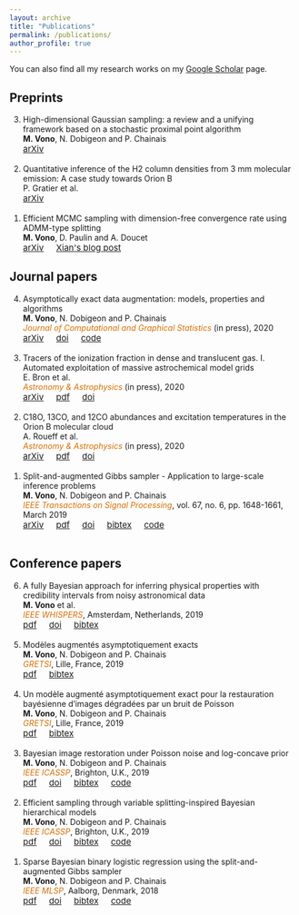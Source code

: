 ```yaml
---
layout: archive
title: "Publications"
permalink: /publications/
author_profile: true
---
```


You can also find all my research works on my [Google Scholar](https://scholar.google.fr/citations?user=R5dfDTAAAAAJ&hl=en) page.

## Preprints

<ol reversed>
	<li>
	 	High-dimensional Gaussian sampling: a review and a unifying framework based on a stochastic proximal point algorithm<br>
	    <b>M. Vono</b>, N. Dobigeon and P. Chainais<br>
		<a style="font-size:15px" href="https://arxiv.org/abs/"><i class="ai ai-arxiv"></i> arXiv</a>
		<br/><br/>
  	</li>
	<li>
	 	Quantitative inference of the H2 column densities from 3 mm molecular emission: A case study towards Orion B<br>
	    P. Gratier et al.<br>
		<a style="font-size:15px" href="https://arxiv.org/abs/2008.13417"><i class="ai ai-arxiv"></i> arXiv</a>
		<br/><br/>
  	</li>
	<li>
	  	Efficient MCMC sampling with dimension-free convergence rate using ADMM-type splitting<br>
	    <b>M. Vono</b>, D. Paulin and A. Doucet<br>
		<a style="font-size:15px" href="https://arxiv.org/abs/1905.11937"><i class="ai ai-arxiv"></i> arXiv</a> &emsp;
		<a style="font-size:15px" href="https://xianblog.wordpress.com/2019/06/24/efficient-mcmc-sampling/"><i class="fas fa-fw fa-comments"></i> Xian's blog post</a>
  	</li>
</ol> 


## Journal papers

<ol reversed>
	<li>
	 	Asymptotically exact data augmentation: models, properties and algorithms<br>
	    <b>M. Vono</b>, N. Dobigeon and P. Chainais<br>
	    <i style='color:#db6e00'>Journal of Computational and Graphical Statistics</i> (in press), 2020<br>
		<a style="font-size:15px" href="https://arxiv.org/abs/1902.05754"><i class="ai ai-arxiv"></i> arXiv</a> &emsp; 
		<a style="font-size:15px" href="https://doi.org/10.1080/10618600.2020.1826954"><i class="ai ai-doi"></i> doi</a> &emsp;
		<a style="font-size:15px" href="https://github.com/mvono/2020-JCGS-AXDA"><i class="fab fa-fw fa-github"></i> code</a>
		<br/><br/>
  	</li>
	<li>
	 	Tracers of the ionization fraction in dense and translucent gas. I. Automated exploitation of massive astrochemical model grids<br> 
      	E. Bron et al.<br>
      	<i style='color:#db6e00'>Astronomy & Astrophysics</i> (in press), 2020<br>
		<a style="font-size:15px" href="https://arxiv.org/abs/2007.13593"><i class="ai ai-arxiv"></i> arXiv</a> &emsp;
		<a style="font-size:15px" href="../files/papers/2020_AA_Bron.pdf"><i class="fa fa-fw fa-newspaper"></i> pdf</a> &emsp;
		<a style="font-size:15px" href="https://doi.org/10.1051/0004-6361/202038040"><i class="ai ai-doi"></i> doi</a>
		<br/><br/>
  	</li>
  		<li>
	 	C18O, 13CO, and 12CO abundances and excitation temperatures in the Orion B molecular cloud<br> 
      	A. Roueff et al.<br>
      	<i style='color:#db6e00'>Astronomy & Astrophysics</i> (in press), 2020<br>
		<a style="font-size:15px" href="https://arxiv.org/abs/2005.08317"><i class="ai ai-arxiv"></i> arXiv</a> &emsp;
		<a style="font-size:15px" href="../files/papers/2020_AA_Roueff.pdf"><i class="fa fa-fw fa-newspaper"></i> pdf</a> &emsp;
		<a style="font-size:15px" href="https://doi.org/10.1051/0004-6361/202037776"><i class="ai ai-doi"></i> doi</a>
		<br/><br/>
  	</li>
  		<li>
	 	Split-and-augmented Gibbs sampler - Application to large-scale inference problems<br> 
      	<b>M. Vono</b>, N. Dobigeon and P. Chainais<br>
      	<i style='color:#db6e00'>IEEE Transactions on Signal Processing</i>, vol. 67, no. 6, pp. 1648-1661, March 2019<br>
		<a style="font-size:15px" href="https://arxiv.org/abs/1804.05809v2"><i class="ai ai-arxiv"></i> arXiv</a> &emsp;
		<a style="font-size:15px" href="../files/papers/2019_TSP_Vono.pdf"><i class="fa fa-fw fa-newspaper"></i> pdf</a> &emsp;
		<a style="font-size:15px" href="https://doi.org/10.1109/TSP.2019.2894825"><i class="ai ai-doi"></i> doi</a> &emsp;
		<a style="font-size:15px" href="../files/bib/2019_TSP_Vono.bib"><i class="fas fa-fw fa-book"></i> bibtex</a> &emsp;
		<a style="font-size:15px" href="https://github.com/mvono/2019-TSP-split-Gibbs-sampler"><i class="fab fa-fw fa-github"></i> code</a> 
		<br/><br/>
  	</li>
</ol>

## Conference papers 

<ol reversed>
	<li>
	 	A fully Bayesian approach for inferring physical properties with credibility intervals from noisy astronomical data<br>
	    <b>M. Vono</b> et al.<br>
	    <i style='color:#db6e00'>IEEE WHISPERS</i>, Amsterdam, Netherlands, 2019<br>
		<a style="font-size:15px" href="../files/papers/2019_WHISPERS_Vono.pdf"><i class="fa fa-fw fa-newspaper"></i> pdf</a> &emsp;
		<a style="font-size:15px" href="https://ieeexplore.ieee.org/document/8920859"><i class="ai ai-doi"></i> doi</a> &emsp;
		<a style="font-size:15px" href="../files/bib/2019_WHISPERS_Vono.bib"><i class="fas fa-fw fa-book"></i> bibtex</a>
		<br/><br/> 
  	</li>
  	<li>
	 	Modèles augmentés asymptotiquement exacts<br>
	    <b>M. Vono</b>, N. Dobigeon and P. Chainais<br>
	    <i style='color:#db6e00'>GRETSI</i>, Lille, France, 2019<br>
		<a style="font-size:15px" href="../files/papers/2019_GRETSI_AXDA_Vono.pdf"><i class="fa fa-fw fa-newspaper"></i> pdf</a> &emsp;
		<a style="font-size:15px" href="../files/bib/2019_GRETSI_AXDA_Vono.bib"><i class="fas fa-fw fa-book"></i> bibtex</a> 
		<br/><br/>
  	</li>
  	<li>
	 	Un modèle augmenté asymptotiquement exact pour la restauration bayésienne d’images dégradées par un bruit de Poisson<br>
	    <b>M. Vono</b>, N. Dobigeon and P. Chainais<br>
	    <i style='color:#db6e00'>GRETSI</i>, Lille, France, 2019<br>
		<a style="font-size:15px" href="../files/papers/2019_GRETSI_Poisson_Vono.pdf"><i class="fa fa-fw fa-newspaper"></i> pdf</a> &emsp;
		<a style="font-size:15px" href="../files/bib/2019_GRETSI_Poisson_Vono.bib"><i class="fas fa-fw fa-book"></i> bibtex</a> 
		<br/><br/>
  	</li>
	<li>
	 	Bayesian image restoration under Poisson noise and log-concave prior<br> 
      	<b>M. Vono</b>, N. Dobigeon and P. Chainais<br> 
      	<i style='color:#db6e00'>IEEE ICASSP</i>, Brighton, U.K., 2019<br>
		<a style="font-size:15px" href="../files/papers/2019_ICASSP_Poisson_Vono.pdf"><i class="fa fa-fw fa-newspaper"></i> pdf</a> &emsp;
		<a style="font-size:15px" href="https://ieeexplore.ieee.org/document/8683031"><i class="ai ai-doi"></i> doi</a> &emsp;
		<a style="font-size:15px" href="../files/bib/2019_ICASSP_Poisson_Vono.bib"><i class="fas fa-fw fa-book"></i> bibtex</a> &emsp;
		<a style="font-size:15px" href="https://github.com/mvono/2019-ICASSP-Poisson-image-restoration"><i class="fab fa-fw fa-github"></i> code</a>
		<br/><br/>
  	</li>
  		<li>
	 	Efficient sampling through variable splitting-inspired Bayesian hierarchical models<br> 
      	<b>M. Vono</b>, N. Dobigeon and P. Chainais<br> 
      	<i style='color:#db6e00'>IEEE ICASSP</i>, Brighton, U.K., 2019<br>
		<a style="font-size:15px" href="../files/papers/2019_ICASSP_SGS_Vono.pdf"><i class="fa fa-fw fa-newspaper"></i> pdf</a> &emsp;
		<a style="font-size:15px" href="https://ieeexplore.ieee.org/document/8682982"><i class="ai ai-doi"></i> doi</a> &emsp;
		<a style="font-size:15px" href="../files/bib/2019_ICASSP_SGS_Vono.bib"><i class="fas fa-fw fa-book"></i> bibtex</a> &emsp;
		<a style="font-size:15px" href="https://github.com/mvono/2019-TSP-split-Gibbs-sampler"><i class="fab fa-fw fa-github"></i> code</a>
		<br/><br/>
  	</li>
  		<li>
	 	Sparse Bayesian binary logistic regression using the split-and-augmented Gibbs sampler<br> 
      	<b>M. Vono</b>, N. Dobigeon and P. Chainais<br>
      	<i style='color:#db6e00'>IEEE MLSP</i>, Aalborg, Denmark, 2018<br>
		<a style="font-size:15px" href="../files/papers/2018_MLSP_Vono.pdf"><i class="fa fa-fw fa-newspaper"></i> pdf</a> &emsp;
		<a style="font-size:15px" href="https://ieeexplore.ieee.org/document/8516963"><i class="ai ai-doi"></i> doi</a> &emsp;
		<a style="font-size:15px" href="../files/bib/2018_MLSP_Vono.bib"><i class="fas fa-fw fa-book"></i> bibtex</a> &emsp;
		<a style="font-size:15px" href="https://github.com/mvono/2018-MLSP-sparse-bayesian-logistic-regression"><i class="fab fa-fw fa-github"></i> code</a>
  	</li>
</ol> 

